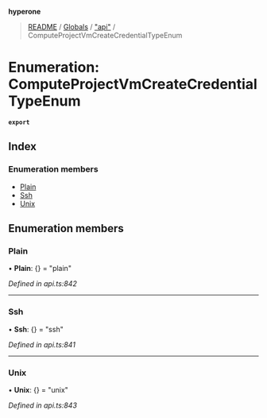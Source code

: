 **hyperone**

> [README](../README.md) / [Globals](../globals.md) / ["api"](../modules/_api_.md) / ComputeProjectVmCreateCredentialTypeEnum

# Enumeration: ComputeProjectVmCreateCredentialTypeEnum

**`export`** 

## Index

### Enumeration members

* [Plain](_api_.computeprojectvmcreatecredentialtypeenum.md#plain)
* [Ssh](_api_.computeprojectvmcreatecredentialtypeenum.md#ssh)
* [Unix](_api_.computeprojectvmcreatecredentialtypeenum.md#unix)

## Enumeration members

### Plain

•  **Plain**: {} = "plain"

*Defined in api.ts:842*

___

### Ssh

•  **Ssh**: {} = "ssh"

*Defined in api.ts:841*

___

### Unix

•  **Unix**: {} = "unix"

*Defined in api.ts:843*
